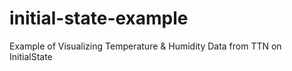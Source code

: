 # initial-state-example
Example of Visualizing Temperature &amp; Humidity Data from TTN on InitialState
